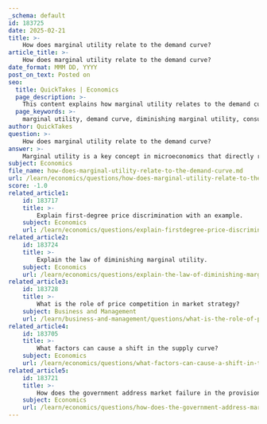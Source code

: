 ```yaml
---
_schema: default
id: 183725
date: 2025-02-21
title: >-
    How does marginal utility relate to the demand curve?
article_title: >-
    How does marginal utility relate to the demand curve?
date_format: MMM DD, YYYY
post_on_text: Posted on
seo:
  title: QuickTakes | Economics
  page_description: >-
    This content explains how marginal utility relates to the demand curve in microeconomics, highlighting the principle of diminishing marginal utility, consumer behavior, and the law of demand.
  page_keywords: >-
    marginal utility, demand curve, diminishing marginal utility, consumer behavior, willingness to pay, law of demand, price elasticity, utility, microeconomics
author: QuickTakes
question: >-
    How does marginal utility relate to the demand curve?
answer: >-
    Marginal utility is a key concept in microeconomics that directly relates to the demand curve. It refers to the additional satisfaction or benefit that a consumer derives from consuming one more unit of a good or service. The relationship between marginal utility and the demand curve can be understood through the principle of diminishing marginal utility, which states that as a consumer consumes more units of a good, the additional satisfaction gained from each subsequent unit tends to decrease.\n\nHere’s how marginal utility relates to the demand curve:\n\n1. **Downward Sloping Demand Curve**: The demand curve typically slopes downward, indicating that as the price of a good decreases, the quantity demanded increases. This relationship can be explained by diminishing marginal utility. As consumers purchase more of a good, the marginal utility they receive from each additional unit decreases. Consequently, they are only willing to purchase additional units if the price is lower, reflecting their decreasing willingness to pay for each subsequent unit.\n\n2. **Willingness to Pay**: The price that consumers are willing to pay for a good is closely tied to the marginal utility they expect to receive. If the marginal utility of a good is high, consumers are willing to pay a higher price. Conversely, as they consume more and the marginal utility declines, their willingness to pay decreases, leading to a lower quantity demanded at higher prices.\n\n3. **Graphical Representation**: If we were to graph marginal utility, the X-axis would represent the quantity consumed, while the Y-axis would represent the satisfaction or utility derived. The marginal utility curve would typically slope downward, similar to the demand curve. This means that the marginal utility curve can be viewed as a reflection of the demand curve when the utility is quantified in terms of price.\n\n4. **Law of Demand**: The law of demand states that there is an inverse relationship between price and quantity demanded. This law is underpinned by the concept of diminishing marginal utility. As consumers face higher prices, the marginal utility of the good must be sufficiently high to justify the purchase, leading to a decrease in quantity demanded as prices rise.\n\n5. **Consumer Behavior**: Consumers will continue to purchase additional units of a good as long as the marginal utility of those units exceeds the price they must pay. When the price equals the marginal utility, consumers are indifferent to purchasing more or less of the good.\n\nIn summary, marginal utility is fundamental to understanding the demand curve. The downward slope of the demand curve reflects the diminishing marginal utility that consumers experience as they consume more of a good, influencing their willingness to pay and the quantity they demand at various price levels.
subject: Economics
file_name: how-does-marginal-utility-relate-to-the-demand-curve.md
url: /learn/economics/questions/how-does-marginal-utility-relate-to-the-demand-curve
score: -1.0
related_article1:
    id: 183717
    title: >-
        Explain first-degree price discrimination with an example.
    subject: Economics
    url: /learn/economics/questions/explain-firstdegree-price-discrimination-with-an-example
related_article2:
    id: 183724
    title: >-
        Explain the law of diminishing marginal utility.
    subject: Economics
    url: /learn/economics/questions/explain-the-law-of-diminishing-marginal-utility
related_article3:
    id: 183728
    title: >-
        What is the role of price competition in market strategy?
    subject: Business and Management
    url: /learn/business-and-management/questions/what-is-the-role-of-price-competition-in-market-strategy
related_article4:
    id: 183705
    title: >-
        What factors can cause a shift in the supply curve?
    subject: Economics
    url: /learn/economics/questions/what-factors-can-cause-a-shift-in-the-supply-curve
related_article5:
    id: 183721
    title: >-
        How does the government address market failure in the provision of public goods?
    subject: Economics
    url: /learn/economics/questions/how-does-the-government-address-market-failure-in-the-provision-of-public-goods
---
```


&nbsp;